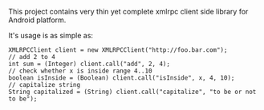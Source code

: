 This project contains very thin yet complete xmlrpc client side library for Android platform.

It's usage is as simple as:

```
XMLRPCClient client = new XMLRPCClient("http://foo.bar.com");
// add 2 to 4
int sum = (Integer) client.call("add", 2, 4);
// check whether x is inside range 4..10
boolean isInside = (Boolean) client.call("isInside", x, 4, 10);
// capitalize string
String capitalized = (String) client.call("capitalize", "to be or not to be");
```